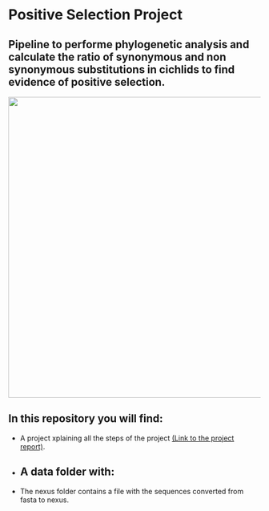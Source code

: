 # Positive Selection Project

## Pipeline to performe phylogenetic analysis and calculate the ratio of synonymous and non synonymous substitutions in cichlids to find evidence of positive selection.

<div align="center">
  <img width="600px" src="https://images.tcdn.com.br/img/img_prod/749804/aulonocara_orange_blue_super_red_5_a_7_cm_ciclideos_lago_malawi_2111_1_0eb5998f95547e24eeb1d6fdb02b3043.jpg">
</div>

## In this repository you will find:

- A project xplaining all the steps of the project [(Link to the project report)](https://github.com/beatriz-lafuente/Phylogenetic-Analysis/blob/main/report/internship_report_22_positive_selection_cichlids.pdf).
- A data folder with:
    - 
- The nexus folder contains a file with the sequences converted from fasta to nexus.

